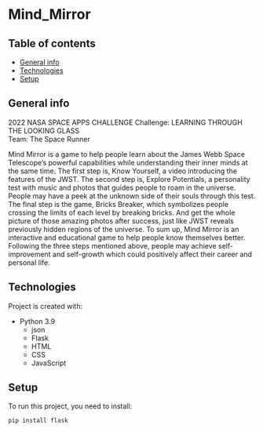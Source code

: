 # Mind_Mirror
## Table of contents
* [General info](#general-info)
* [Technologies](#technologies)
* [Setup](#setup)

## General info  
2022 NASA SPACE APPS CHALLENGE 
Challenge: LEARNING THROUGH THE LOOKING GLASS  
Team: The Space Runner  

Mind Mirror is a game to help people learn about the James Webb Space Telescope’s powerful capabilities while understanding their inner minds at the same time. The first step is, Know Yourself, a video introducing the features of the JWST. The second step is, Explore Potentials, a personality test with music and photos that guides people to roam in the universe. People may have a peek at the unknown side of their souls through this test. The final step is the game, Bricks Breaker, which symbolizes people crossing the limits of each level by breaking bricks. And get the whole picture of those amazing photos after success, just like JWST reveals previously hidden regions of the universe. To sum up, Mind Mirror is an interactive and educational game to help people know themselves better. Following the three steps mentioned above, people may achieve self-improvement and self-growth which could positively affect their career and personal life.

## Technologies
Project is created with:
* Python 3.9
  * json
  * Flask
  * HTML
  * CSS
  * JavaScript

## Setup
To run this project, you need to install:

```
pip install flask
```
